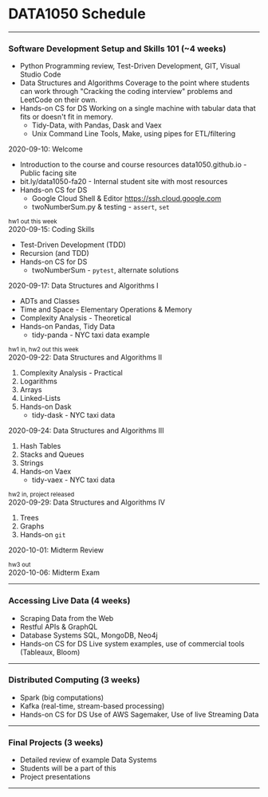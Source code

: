 # DATA1050 Schedule
---
### Software Development Setup and Skills 101 (~4 weeks)
* Python Programming review, Test-Driven Development, GIT, Visual Studio Code
* Data Structures and Algorithms 
Coverage to the point where students can work through "Cracking the coding interview" problems and LeetCode on their own.
* Hands-on CS for DS
Working on a single machine with tabular data that fits or doesn't fit in memory. 
  * Tidy-Data, with Pandas, Dask and Vaex 
  * Unix Command Line Tools, Make, using pipes for ETL/filtering

2020-09-10: Welcome
* Introduction to the course and course resources
 data1050.github.io - Public facing site
* bit.ly/data1050-fa20 - Internal student site with most resources
* Hands-on CS for DS
  * Google Cloud Shell & Editor https://ssh.cloud.google.com
  * twoNumberSum.py & testing - `assert`, `set`

<small>hw1 out this week</small>  
2020-09-15: Coding Skills 
* Test-Driven Development (TDD)
* Recursion (and TDD)
* Hands-on CS for DS
   * twoNumberSum - `pytest`, alternate solutions 

2020-09-17: Data Structures and Algorithms I
* ADTs and Classes
* Time and Space - Elementary Operations & Memory
* Complexity Analysis - Theoretical
* Hands-on Pandas, Tidy Data
   * tidy-panda - NYC taxi data example

<small>hw1 in, hw2 out this week</small>  
2020-09-22: Data Structures and Algorithms II
1. Complexity Analysis - Practical
1. Logarithms
1. Arrays
1. Linked-Lists
1. Hands-on Dask
   * tidy-dask - NYC taxi data
  
2020-09-24: Data Structures and Algorithms III
1. Hash Tables
1. Stacks and Queues
1. Strings
1. Hands-on Vaex
   * tidy-vaex - NYC taxi data

<small>hw2 in, project released</small>  
2020-09-29: Data Structures and Algorithms IV 
1. Trees
1. Graphs
1. Hands-on `git`

2020-10-01: Midterm Review

<small>hw3 out</small>  
2020-10-06: Midterm Exam  

---

### Accessing Live Data (4 weeks)
* Scraping Data from the Web
* Restful APIs & GraphQL
* Database Systems
SQL, MongoDB, Neo4j
* Hands-on CS for DS
Live system examples, use of commercial tools (Tableaux, Bloom)

---

### Distributed Computing (3 weeks)
* Spark (big computations)
* Kafka (real-time, stream-based processing)
* Hands-on CS for DS
Use of AWS Sagemaker, Use of live Streaming Data

---

### Final Projects (3 weeks)
* Detailed review of example Data Systems
* Students will be a part of this
* Project presentations

---
